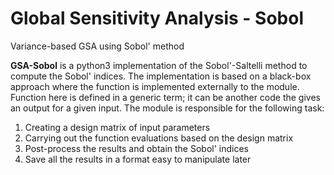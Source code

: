 # Global Sensitivity Analysis - Sobol

Variance-based GSA using Sobol' method

**GSA-Sobol** is a python3 implementation of the Sobol'-Saltelli method to 
compute the Sobol' indices.
The implementation is based on a black-box approach where the function 
is implemented externally to the module.  
Function here is defined in a generic term; it can be another code the 
gives an output for a given input.
The module is responsible for the following task:

 1. Creating a design matrix of input parameters
 2. Carrying out the function evaluations based on the design matrix
 3. Post-process the results and obtain the Sobol' indices
 4. Save all the results in a format easy to manipulate later 